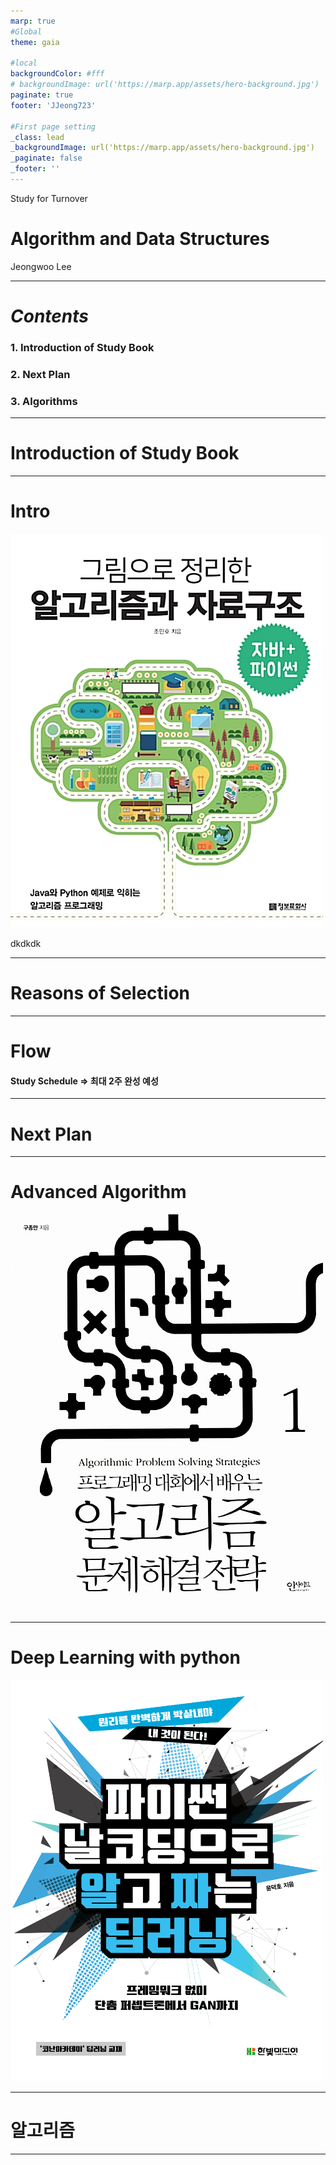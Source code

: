 ```yaml
---
marp: true
#Global
theme: gaia

#local
backgroundColor: #fff
# backgroundImage: url('https://marp.app/assets/hero-background.jpg')
paginate: true
footer: 'JJeong723'

#First page setting
_class: lead
_backgroundImage: url('https://marp.app/assets/hero-background.jpg')
_paginate: false
_footer: ''
---
```

Study for Turnover

# **Algorithm and Data Structures**

Jeongwoo Lee

---
<!-- 
_class: lead  
_paginate: false
_backgroundImage: url('https://marp.app/assets/hero-background.jpg') 
-->

# ***Contents***
### 1. Introduction of Study Book
### 2. Next Plan
### 3. Algorithms

---
<!-- 
_class: lead  
_paginate: false
_backgroundImage: url('https://marp.app/assets/hero-background.jpg') 
-->

# **Introduction of Study Book**

---
# Intro
<!--책 정보-->
<!-- 책 그림 필요  -->

![bg fit right:40%](./1st_image/Book_그림설명_알고리즘과데이터구조.jpg)

dkdkdk

---

# Reasons of Selection
<!--책을 선택한 이유와 목적-->

---
# Flow
<!--책 기본 설명 흐름-->

#### Study Schedule => 최대 2주 완성 예성

---
<!-- 
_class: lead  
_paginate: false
_backgroundImage: url('https://marp.app/assets/hero-background.jpg') 
-->

# **Next Plan**

---
# Advanced Algorithm
<!-- 파이썬 날코딩으로 알고 짜는 딥러닝/알고리즘 문제 해결 전략  -->
![bg fit right:40%](./1st_image/Book_알고리즘_문제해결전략.jpg)


---
# Deep Learning with python
![bg fit right:40%](./1st_image/Book_파이썬_날코딩딥러닝.jpg)
<!-- 파이썬 날코딩으로 알고 짜는 딥러닝/알고리즘 문제 해결 전략  -->



---
<!-- 
_class: lead  
_paginate: false
_backgroundImage: url('https://marp.app/assets/hero-background.jpg') 
-->

# **알고리즘**

---

